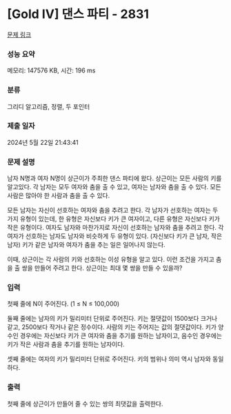 # [Gold IV] 댄스 파티 - 2831 

[문제 링크](https://www.acmicpc.net/problem/2831) 

### 성능 요약

메모리: 147576 KB, 시간: 196 ms

### 분류

그리디 알고리즘, 정렬, 두 포인터

### 제출 일자

2024년 5월 22일 21:43:41

### 문제 설명

<p>남자 N명과 여자 N명이 상근이가 주최한 댄스 파티에 왔다. 상근이는 모든 사람의 키를 알고있다. 각 남자는 모두 여자와 춤을 출 수 있고, 여자는 남자와 춤을 출 수 있다. 모든 사람은 많아야 한 사람과 춤을 출 수 있다.</p>

<p>모든 남자는 자신이 선호하는 여자와 춤을 추려고 한다. 각 남자가 선호하는 여자는 두 가지 유형이 있는데, 한 유형은 자신보다 키가 큰 여자이고, 다른 유형은 자신보다 키가 작은 유형이다. 여자도 남자와 마찬가지로 자신이 선호하는 남자와 춤을 추려고 한다. 각 여자가 선호하는 남자도 남자와 비슷하게 두 유형이 있다. (자신보다 키가 큰 남자, 작은 남자) 키가 같은 남자와 여자가 춤을 추는 일은 일어나지 않는다.</p>

<p>이때, 상근이는 각 사람의 키와 선호하는 이성 유형을 알고 있다. 이런 조건을 가지고 춤을 출 쌍을 만들어 주려고 한다. 상근이는 최대 몇 쌍을 만들 수 있을까?</p>

### 입력 

 <p>첫째 줄에 N이 주어진다. (1 ≤ N ≤ 100,000)</p>

<p>둘째 줄에는 남자의 키가 밀리미터 단위로 주어진다. 키는 절댓값이 1500보다 크거나 같고, 2500보다 작거나 같은 정수이다. 사람의 키는 주어지는 값의 절댓값이다. 키가 양수인 경우에는 자신보다 키가 큰 여자와 춤을 추기를 원하는 남자이고, 음수인 경우에는 키가 작은 사람과 춤을 추기를 원하는 남자이다.</p>

<p>셋째 줄에는 여자의 키가 밀리미터 단위로 주어진다. 키의 범위나 의미 역시 남자와 동일하다. </p>

### 출력 

 <p>첫째 줄에 상근이가 만들어 줄 수 있는 쌍의 최댓값을 출력한다.</p>

